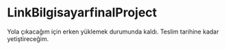 # LinkBilgisayarfinalProject
Yola çıkacağım için erken yüklemek durumunda kaldı. Teslim tarihine kadar yetiştireceğim.

